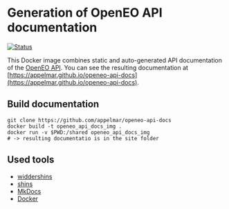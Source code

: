 
# Generation of OpenEO API documentation

[![Status](https://img.shields.io/badge/Status-proof--of--concept-yellow.svg)]()


This Docker image combines static and auto-generated API documentation of the [OpenEO API](https://github.com/appelmar/openeo-api-poc/). 
You can see the resulting documentation at [https://appelmar.github.io/openeo-api-docs](https://appelmar.github.io/openeo-api-docs).

## Build documentation
```
git clone https://github.com/appelmar/openeo-api-docs
docker build -t openeo_api_docs_img .
docker run -v $PWD:/shared openeo_api_docs_img
# -> resulting documentatio is in the site folder
``` 


## Used tools 
- [widdershins](https://github.com/mermade/widdershins)
- [shins](https://github.com/mermade/shins)
- [MkDocs](https://github.com/mkdocs/mkdocs)
- [Docker](https://www.docker.com/)


